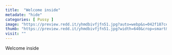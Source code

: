 ```yaml
---
title:  "Welcome inside"
metadate: "hide"
categories: [ Pussy ]
image: "https://preview.redd.it/yhmdbivfjfn51.jpg?auto=webp&s=042f187cea924263ed66b7a7a6c0f3f3748833f7"
thumb: "https://preview.redd.it/yhmdbivfjfn51.jpg?width=640&crop=smart&auto=webp&s=d38b302b5fc7c98ae616cf12744756d873648920"
visit: ""
---
```

Welcome inside
